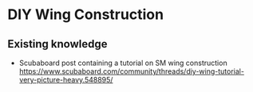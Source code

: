 # DIY Wing Construction

## Existing knowledge
* Scubaboard post containing a tutorial on SM wing construction https://www.scubaboard.com/community/threads/diy-wing-tutorial-very-picture-heavy.548895/
